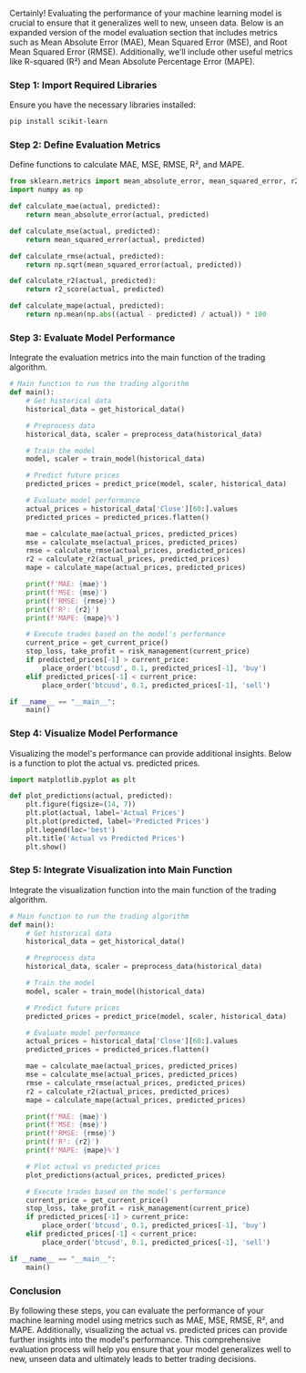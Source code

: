 Certainly! Evaluating the performance of your machine learning model is crucial to ensure that it generalizes well to new, unseen data. Below is an expanded version of the model evaluation section that includes metrics such as Mean Absolute Error (MAE), Mean Squared Error (MSE), and Root Mean Squared Error (RMSE). Additionally, we'll include other useful metrics like R-squared (R²) and Mean Absolute Percentage Error (MAPE).

### Step 1: Import Required Libraries

Ensure you have the necessary libraries installed:

```bash
pip install scikit-learn
```

### Step 2: Define Evaluation Metrics

Define functions to calculate MAE, MSE, RMSE, R², and MAPE.

```python
from sklearn.metrics import mean_absolute_error, mean_squared_error, r2_score
import numpy as np

def calculate_mae(actual, predicted):
    return mean_absolute_error(actual, predicted)

def calculate_mse(actual, predicted):
    return mean_squared_error(actual, predicted)

def calculate_rmse(actual, predicted):
    return np.sqrt(mean_squared_error(actual, predicted))

def calculate_r2(actual, predicted):
    return r2_score(actual, predicted)

def calculate_mape(actual, predicted):
    return np.mean(np.abs((actual - predicted) / actual)) * 100
```

### Step 3: Evaluate Model Performance

Integrate the evaluation metrics into the main function of the trading algorithm.

```python
# Main function to run the trading algorithm
def main():
    # Get historical data
    historical_data = get_historical_data()

    # Preprocess data
    historical_data, scaler = preprocess_data(historical_data)

    # Train the model
    model, scaler = train_model(historical_data)

    # Predict future prices
    predicted_prices = predict_price(model, scaler, historical_data)

    # Evaluate model performance
    actual_prices = historical_data['Close'][60:].values
    predicted_prices = predicted_prices.flatten()

    mae = calculate_mae(actual_prices, predicted_prices)
    mse = calculate_mse(actual_prices, predicted_prices)
    rmse = calculate_rmse(actual_prices, predicted_prices)
    r2 = calculate_r2(actual_prices, predicted_prices)
    mape = calculate_mape(actual_prices, predicted_prices)

    print(f'MAE: {mae}')
    print(f'MSE: {mse}')
    print(f'RMSE: {rmse}')
    print(f'R²: {r2}')
    print(f'MAPE: {mape}%')

    # Execute trades based on the model's performance
    current_price = get_current_price()
    stop_loss, take_profit = risk_management(current_price)
    if predicted_prices[-1] > current_price:
        place_order('btcusd', 0.1, predicted_prices[-1], 'buy')
    elif predicted_prices[-1] < current_price:
        place_order('btcusd', 0.1, predicted_prices[-1], 'sell')

if __name__ == "__main__":
    main()
```

### Step 4: Visualize Model Performance

Visualizing the model's performance can provide additional insights. Below is a function to plot the actual vs. predicted prices.

```python
import matplotlib.pyplot as plt

def plot_predictions(actual, predicted):
    plt.figure(figsize=(14, 7))
    plt.plot(actual, label='Actual Prices')
    plt.plot(predicted, label='Predicted Prices')
    plt.legend(loc='best')
    plt.title('Actual vs Predicted Prices')
    plt.show()
```

### Step 5: Integrate Visualization into Main Function

Integrate the visualization function into the main function of the trading algorithm.

```python
# Main function to run the trading algorithm
def main():
    # Get historical data
    historical_data = get_historical_data()

    # Preprocess data
    historical_data, scaler = preprocess_data(historical_data)

    # Train the model
    model, scaler = train_model(historical_data)

    # Predict future prices
    predicted_prices = predict_price(model, scaler, historical_data)

    # Evaluate model performance
    actual_prices = historical_data['Close'][60:].values
    predicted_prices = predicted_prices.flatten()

    mae = calculate_mae(actual_prices, predicted_prices)
    mse = calculate_mse(actual_prices, predicted_prices)
    rmse = calculate_rmse(actual_prices, predicted_prices)
    r2 = calculate_r2(actual_prices, predicted_prices)
    mape = calculate_mape(actual_prices, predicted_prices)

    print(f'MAE: {mae}')
    print(f'MSE: {mse}')
    print(f'RMSE: {rmse}')
    print(f'R²: {r2}')
    print(f'MAPE: {mape}%')

    # Plot actual vs predicted prices
    plot_predictions(actual_prices, predicted_prices)

    # Execute trades based on the model's performance
    current_price = get_current_price()
    stop_loss, take_profit = risk_management(current_price)
    if predicted_prices[-1] > current_price:
        place_order('btcusd', 0.1, predicted_prices[-1], 'buy')
    elif predicted_prices[-1] < current_price:
        place_order('btcusd', 0.1, predicted_prices[-1], 'sell')

if __name__ == "__main__":
    main()
```

### Conclusion

By following these steps, you can evaluate the performance of your machine learning model using metrics such as MAE, MSE, RMSE, R², and MAPE. Additionally, visualizing the actual vs. predicted prices can provide further insights into the model's performance. This comprehensive evaluation process will help you ensure that your model generalizes well to new, unseen data and ultimately leads to better trading decisions.
